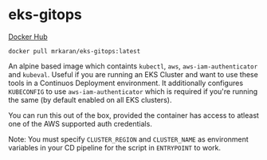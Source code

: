 # eks-gitops

[Docker Hub](https://hub.docker.com/repository/docker/mrkaran/eks-gitops)

`docker pull mrkaran/eks-gitops:latest`

An alpine based image which containts `kubectl`, `aws`, `aws-iam-authenticator` and `kubeval`. Useful if you are running an EKS Cluster
and want to use these tools in a Continuos Deployment environment. It additionally configures `KUBECONFIG` to use
`aws-iam-authenticator` which is required if you're running the same (by default enabled on all EKS clusters).

You can run this out of the box, provided the container has access to atleast one of the AWS supported auth credentials.

Note: You must specify `CLUSTER_REGION` and `CLUSTER_NAME` as environment variables in your CD pipeline for the script in
`ENTRYPOINT` to work.
